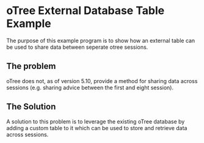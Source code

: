 # oTree External Database Table Example
The purpose of this example program is to show how an external table can be used to share data between seperate otree sessions.

## The problem 
oTree does not, as of version 5.10, provide a method for sharing data across sessions (e.g. sharing advice between the first and eight session). 

## The Solution
A solution to this problem is to leverage the existing oTree database by adding a custom table to it which can be used to store and retrieve data across sessions.